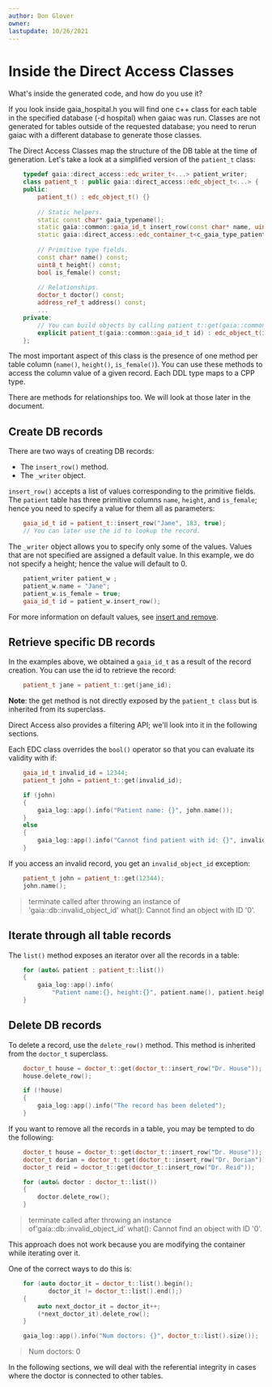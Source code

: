 ```yaml
---
author: Don Glover
owner: 
lastupdate: 10/26/2021
---
```


# Inside the Direct Access Classes

What's inside the generated code, and how do you use it?

If you look inside gaia_hospital.h you will find one c++ class for each table in the specified database (-d hospital) when gaiac was run. Classes are not generated for tables outside of the requested database; you need to rerun gaiac with a different database to generate those classes.

The Direct Access Classes map the structure of the DB table at the time of generation. Let\'s take a look at a simplified version of the `patient_t` class:

```cpp
    typedef gaia::direct_access::edc_writer_t<...> patient_writer;
    class patient_t : public gaia::direct_access::edc_object_t<...> {
    public:
        patient_t() : edc_object_t() {}
        
        // Static helpers.
        static const char* gaia_typename();
        static gaia::common::gaia_id_t insert_row(const char* name, uint8_t height, bool is_female);
        static gaia::direct_access::edc_container_t<c_gaia_type_patient, patient_t> list();
        
        // Primitive type fields.
        const char* name() const;
        uint8_t height() const;
        bool is_female() const;
        
        // Relationships.
        doctor_t doctor() const;
        address_ref_t address() const; 
        ...
    private:
        // You can build objects by calling patient_t::get(gaia::common::gaia_id_t).
        explicit patient_t(gaia::common::gaia_id_t id) : edc_object_t(id) {}
    };
```
 
The most important aspect of this class is the presence of one method per table column (`name()`, `height()`, `is_female()`). You can use these methods to access the column value of a given record. Each DDL type maps to a CPP type.

There are methods for relationships too. We will look at those later in the document.

## Create DB records

There are two ways of creating DB records:

* The `insert_row()` method.
* The `_writer` object.

`insert_row()` accepts a list of values corresponding to the primitive fields. The `patient` table has three primitive columns `name`, `height`, and `is_female`; hence you need to specify a value for them all as parameters:

```cpp
    gaia_id_t id = patient_t::insert_row("Jane", 183, true);
    // You can later use the id to lookup the record.
```

The `_writer` object allows you to specify only some of the values. Values that are not specified are assigned a default value. In this example, we do not specify a
height; hence the value will default to 0.

```cpp
    patient_writer patient_w ;
    patient_w.name = "Jane";
    patient_w.is_female = true;
    gaia_id_t id = patient_w.insert_row();
```

For more information on default values, see [insert and remove](reference/declarative-insert-remove.md).

## Retrieve specific DB records

In the examples above, we obtained a `gaia_id_t` as a result of the record creation. You can use the id to retrieve the record:

```cpp
    patient_t jane = patient_t::get(jane_id);
```

**Note**: the get method is not directly exposed by the `patient_t class` but is inherited from its superclass.

Direct Access also provides a filtering API; we'll look into it in the following sections.

Each EDC class overrides the `bool()` operator so that you can evaluate its validity with if:

```cpp
    gaia_id_t invalid_id = 12344;
    patient_t john = patient_t::get(invalid_id);

    if (john)
    {
        gaia_log::app().info("Patient name: {}", john.name());
    }
    else
    {
        gaia_log::app().info("Cannot find patient with id: {}", invalid_id);
    }
```

If you access an invalid record, you get an `invalid_object_id` exception:

```cpp
    patient_t john = patient_t::get(12344);
    john.name();
```

> terminate called after throwing an instance of 'gaia::db::invalid_object_id\' 
>   what(): Cannot find an object with ID '0'.

## Iterate through all table records

The `list()` method exposes an iterator over all the records in a table:

```cpp
    for (auto& patient : patient_t::list())
    {
        gaia_log::app().info(
            "Patient name:{}, height:{}", patient.name(), patient.height());
    }
```

## Delete DB records

To delete a record, use the `delete_row()` method. This method is inherited from the `doctor_t` superclass.

```cpp
    doctor_t house = doctor_t::get(doctor_t::insert_row("Dr. House"));
    house.delete_row();

    if (!house)
    {
        gaia_log::app().info("The record has been deleted");
    }
```

If you want to remove all the records in a table, you may be tempted to do the following:

```cpp
    doctor_t house = doctor_t::get(doctor_t::insert_row("Dr. House"));
    doctor_t dorian = doctor_t::get(doctor_t::insert_row("Dr. Dorian"));
    doctor_t reid = doctor_t::get(doctor_t::insert_row("Dr. Reid"));

    for (auto& doctor : doctor_t::list())
    {
        doctor.delete_row();
    }
```

> terminate called after throwing an instance of'gaia::db::invalid_object_id\'
>  what(): Cannot find an object with ID '0'.

This approach does not work because you are modifying the container while iterating over it. 

One of the correct ways to do this is:

```cpp
    for (auto doctor_it = doctor_t::list().begin();
           doctor_it != doctor_t::list().end();)
    {
        auto next_doctor_it = doctor_it++;
        (*next_doctor_it).delete_row();
    }

    gaia_log::app().info("Num doctors: {}", doctor_t::list().size());
```

> Num doctors: 0

In the following sections, we will deal with the referential integrity in cases where the doctor is connected to other tables.
